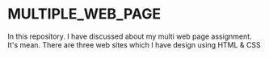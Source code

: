 # MULTIPLE_WEB_PAGE
In this repository. I have discussed about my multi web page assignment. It's mean. There are three web sites which I have design using HTML &amp; CSS 

